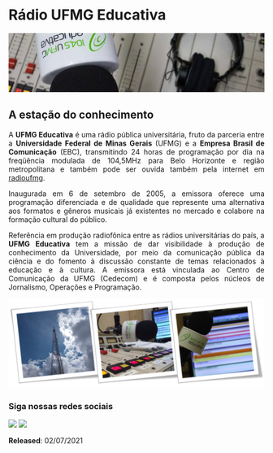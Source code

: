 
# Rádio UFMG Educativa

![radio banner](./img/radio_banner.webp)

## A estação do conhecimento

<p align="justify"> A <b>UFMG Educativa</b> é uma rádio pública universitária, fruto da parceria entre a <b>Universidade Federal de Minas Gerais</b> (UFMG) e a <b>Empresa Brasil de Comunicação</b> (EBC), transmitindo 24 horas de programação por dia na freqüência modulada de 104,5MHz para Belo Horizonte e região metropolitana e também pode ser ouvida também pela internet em <a href="https://ufmg.br/comunicacao/radio-ufmg-educativa">radioufmg</a>.</p> 

<p align="justify"> Inaugurada em 6 de setembro de 2005, a emissora oferece uma programação diferenciada e de qualidade que represente uma alternativa aos formatos e gêneros musicais já existentes no mercado e colabore na formação cultural do público.</p> 

<p align="justify">Referência em produção radiofônica entre as rádios universitárias do país, a <b>UFMG Educativa</b> tem a missão de dar visibilidade à produção de conhecimento da Universidade, por meio da comunicação pública da ciência e do fomento à discussão constante de temas relacionados à educação e à cultura. A emissora está vinculada ao Centro de Comunicação da UFMG (Cedecom) e é composta pelos núcleos de Jornalismo, Operações e Programação.</p>

<img src="./img/ufmg_educativa.png"/>


### Siga nossas redes sociais
<a href="https://twitter.com/ufmgeducativa"><img src="/img/twitter.ico" widht="50" height="50" /></a>  <a href="https://www.instagram.com/ufmgeducativa/?hl=pt-br"><img src="/img/insta.ico" widht="50" height="50" /></a>


**Released**: 02/07/2021